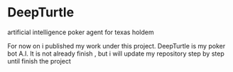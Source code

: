 # DeepTurtle
artificial intelligence poker agent for texas holdem


For now on i published my work under this project. DeepTurtle is my poker bot A.I.
It is not already finish , but i will update my repository step by step until finish the project

